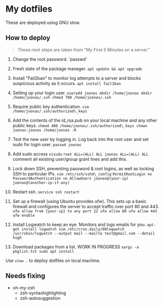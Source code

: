 # My dotfiles
These are deployed using GNU stow.

## How to deploy
>These next steps are taken from "My First 5 Minutes on a server."

1. Change the root password.
'passwd'

2. Fresh slate of the package manager.
`apt update && apt upgrade`

3. Install "Fail2ban" to monitor log attempts to a server and blocks suspicious activity as it occurs.
`apt install fail2ban`

4. Setting up your login user.
`useradd joonas mkdir /home/joonas mkdir /home/joonas/.ssh chmod 700 /home/joonas/.ssh`

5. Require public key authentication.
`vim /home/joonas/.ssh/authorized\_keys`

6. Add the contents of the id_rsa.pub on your local machine and any other public keys.
`chmod 400 /home/joonas/.ssh/authorized\_keys chown joonas:joonas /home/joonas -R`

7. Test the new user by logging in. Log back into the root user and set sudo for login user.
`passwd joonas`

8. Add sudo access
`visudo`
`root ALL=(ALL) ALL joonas ALL=(ALL) ALL` comment all existing user/group grant lines and add this.

9. Lock down SSH, preventing password & root logins, as well as locking SSH to particular IPs.
`vim /etc/ssh/sshd\_config`
`PermitRootLogin no PasswordAuthentication no AllowUsers joonas@(your-ip) joonas@(another-ip-if-any)`

10. Restart ssh.
`service ssh restart`

11. Set up a firewall (using Ubuntu provides ufw). This sets up a basic firewall and configures the server to accept traffic over port 80 and 443.
`ufw allow from {your-ip} to any port 22 ufw allow 80 ufw allow 443 ufw enable`

12. Install Logwatch to keep an eye. Monitors and logs emails for you.
`apt-get install logwatch vim /etc/cron.daily/00logwatch`
`/usr/sbin/logwatch --output mail --mailto test@gmail.com --detail high`

13. Download packages from a list. WORK IN PROGRESS
`xargs -a pkglist.txt sudo apt install`



Use `stow .` to deploy dotfiles on local machine.

## Needs fixing
- oh-my-zsh
    - zsh-syntaxhighlighting
    - zsh-autosuggestion
